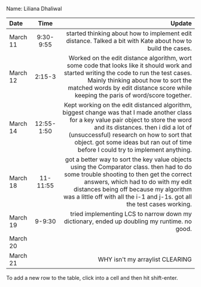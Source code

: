 Name: Liliana Dhaliwal

| Date     |    Time    |                                                                                                                                                                                                                                                                                                           Update |
|:---------|:----------:|-----------------------------------------------------------------------------------------------------------------------------------------------------------------------------------------------------------------------------------------------------------------------------------------------------------------:|
| March 11 | 9:30-9:55  |                                                                                                                                                                                                      started thinking about how to implement edit distance. Talked a bit with Kate about how to build the cases. |
| March 12 |   2:15-3   |                                              Worked on the edit distance algorithm, wort some code that looks like it should work and started writing the code to run the test cases. Mainly thinking about how to sort the matched words by edit distance score while keeping the paris of word/score together. |
| March 14 | 12:55-1:50 | Kept working on the edit distanced algorithm, biggest change was that I made another class for a key value pair object to store the word and its distances. then i did a lot of (unsuccessful) research on how to sort that object. got some ideas but ran out of time before I could try to implement anything. |
| March 18 |  11-11:55  |               got a better way to sort the key value objects using the Comparator class. then had to do some trouble shooting to then get the correct answers, which had to do with my edit distances being off because my algorithm was a little off with all the i-1 and j-1s. got all the test cases working. |
| March 19 |   9-9:30   |                                                                                                                                                                                                                      tried implementing LCS to narrow down my dictionary, ended up doubling my runtime. no good. |
| March 20 |            |                                                                                                                                                                                                                                                                                                                  |
| March 21 |            |                                                                                                                                                                                                                                                                                  WHY isn't my arraylist CLEARING |


To add a new row to the table, click into a cell and then hit shift-enter.